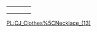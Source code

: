 |     |     |     |     |
|-----|-----|-----|-----|
|     |     |     |     |
|     |     |     |     |
|     |     |     |     |

[PL:CJ\_Clothes%5CNecklace\_(13)](/docs/pl:cj_clothes%5cnecklace_(13).md "wikilink")
